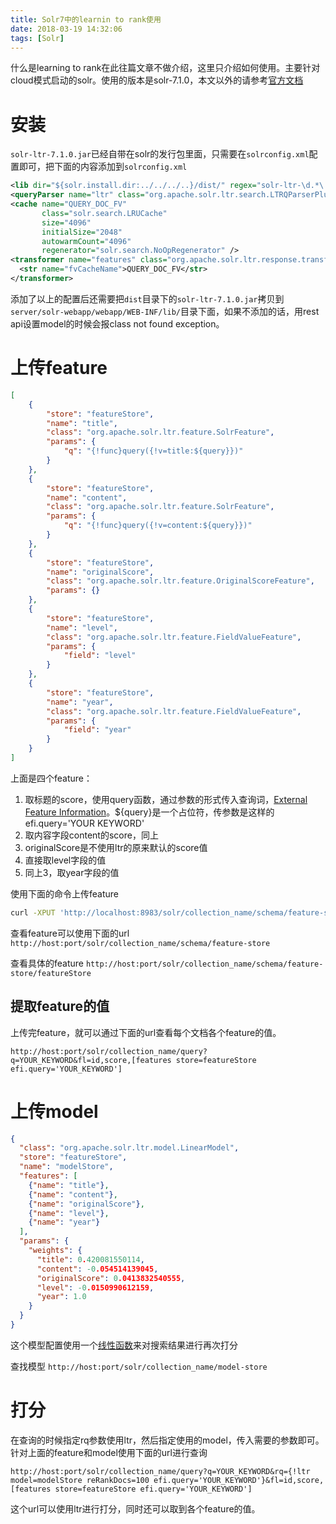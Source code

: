 ```yaml
---
title: Solr7中的learnin to rank使用
date: 2018-03-19 14:32:06
tags: [Solr]
---
```


什么是learning to rank在此往篇文章不做介绍，这里只介绍如何使用。主要针对cloud模式启动的solr。使用的版本是solr-7.1.0，本文以外的请参考[官方文档](http://lucene.apache.org/solr/guide/7_1/learning-to-rank.html#installation-of-ltr)

# 安装

`solr-ltr-7.1.0.jar`已经自带在solr的发行包里面，只需要在`solrconfig.xml`配置即可，把下面的内容添加到`solrconfig.xml`

```xml
<lib dir="${solr.install.dir:../../../..}/dist/" regex="solr-ltr-\d.*\.jar" />
<queryParser name="ltr" class="org.apache.solr.ltr.search.LTRQParserPlugin"/>
<cache name="QUERY_DOC_FV"
       class="solr.search.LRUCache"
       size="4096"
       initialSize="2048"
       autowarmCount="4096"
       regenerator="solr.search.NoOpRegenerator" />
<transformer name="features" class="org.apache.solr.ltr.response.transform.LTRFeatureLoggerTransformerFactory">
  <str name="fvCacheName">QUERY_DOC_FV</str>
</transformer>
```

添加了以上的配置后还需要把`dist`目录下的`solr-ltr-7.1.0.jar`拷贝到`server/solr-webapp/webapp/WEB-INF/lib/`目录下面，如果不添加的话，用rest api设置model的时候会报class not found exception。

<!-- more -->

# 上传feature

```json
[
    {
        "store": "featureStore",
        "name": "title",
        "class": "org.apache.solr.ltr.feature.SolrFeature",
        "params": {
            "q": "{!func}query({!v=title:${query}})"
        }
    },
    {
        "store": "featureStore",
        "name": "content",
        "class": "org.apache.solr.ltr.feature.SolrFeature",
        "params": {
            "q": "{!func}query({!v=content:${query}})"
        }
    },
    {
        "store": "featureStore",
        "name": "originalScore",
        "class": "org.apache.solr.ltr.feature.OriginalScoreFeature",
        "params": {}
    },
    {
        "store": "featureStore",
        "name": "level",
        "class": "org.apache.solr.ltr.feature.FieldValueFeature",
        "params": {
            "field": "level"
        }
    },
    {
        "store": "featureStore",
        "name": "year",
        "class": "org.apache.solr.ltr.feature.FieldValueFeature",
        "params": {
            "field": "year"
        }
    }
]
```

上面是四个feature：
1. 取标题的score，使用query函数，通过参数的形式传入查询词，[External Feature Information](http://lucene.apache.org/solr/guide/7_1/learning-to-rank.html#external-feature-information)。${query}是一个占位符，传参数是这样的efi.query='YOUR KEYWORD'
2. 取内容字段content的score，同上
3. originalScore是不使用ltr的原来默认的score值
3. 直接取level字段的值
4. 同上3，取year字段的值

使用下面的命令上传feature

```bash
curl -XPUT 'http://localhost:8983/solr/collection_name/schema/feature-store' -d "your json string" -H 'Content-type:application/json'
```

查看feature可以使用下面的url
`http://host:port/solr/collection_name/schema/feature-store`

查看具体的feature
`http://host:port/solr/collection_name/schema/feature-store/featureStore`

## 提取feature的值
上传完feature，就可以通过下面的url查看每个文档各个feature的值。

```
http://host:port/solr/collection_name/query?q=YOUR_KEYWORD&fl=id,score,[features store=featureStore efi.query='YOUR_KEYWORD']
```

# 上传model

```json
{
  "class": "org.apache.solr.ltr.model.LinearModel",
  "store": "featureStore",
  "name": "modelStore",
  "features": [
    {"name": "title"},
    {"name": "content"},
    {"name": "originalScore"},
    {"name": "level"},
    {"name": "year"}
  ],
  "params": {
    "weights": {
      "title": 0.420081550114,
      "content": -0.054514139045,
      "originalScore": 0.0413832540555,
      "level": -0.0150990612159,
      "year": 1.0
    }
  }
}
```

这个模型配置使用一个[线性函数](https://lucene.apache.org/solr/7_1_0//solr-ltr/org/apache/solr/ltr/model/LinearModel.html)来对搜索结果进行再次打分

查找模型
`http://host:port/solr/collection_name/model-store`

# 打分
在查询的时候指定rq参数使用ltr，然后指定使用的model，传入需要的参数即可。针对上面的feature和model使用下面的url进行查询

```
http://host:port/solr/collection_name/query?q=YOUR_KEYWORD&rq={!ltr model=modelStore reRankDocs=100 efi.query='YOUR_KEYWORD'}&fl=id,score,[features store=featureStore efi.query='YOUR_KEYWORD']
```

这个url可以使用ltr进行打分，同时还可以取到各个feature的值。
